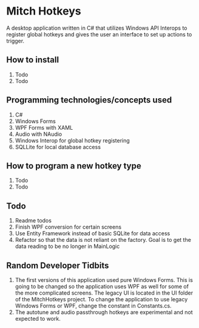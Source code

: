 # Mitch Hotkeys
A desktop application written in C# that utilizes Windows API Interops to register global hotkeys and gives the user an interface to set up actions to trigger.

## How to install
1. Todo
2. Todo

## Programming technologies/concepts used
1. C#
2. Windows Forms
3. WPF Forms with XAML
4. Audio with NAudio
5. Windows Interop for global hotkey registering
6. SQLLite for local database access

## How to program a new hotkey type
1. Todo
2. Todo

## Todo
1. Readme todos
2. Finish WPF conversion for certain screens
3. Use Entity Framework instead of basic SQLite for data access
4. Refactor so that the data is not reliant on the factory. Goal is to get the data reading to be no longer in MainLogic

## Random Developer Tidbits
1. The first versions of this application used pure Windows Forms. This is going to be changed so the application uses WPF as well for some of the more complicated screens. The legacy UI is located in the UI folder of the MitchHotkeys project. To change the application to use legacy Windows Forms or WPF, change the constant in Constants.cs.
2. The autotune and audio passthrough hotkeys are experimental and not expected to work.
